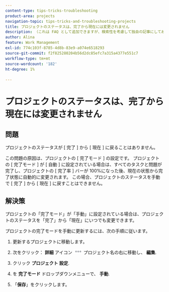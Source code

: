 ```yaml
---
content-type: tips-tricks-troubleshooting
product-area: projects
navigation-topic: tips-tricks-and-troubleshooting-projects
title: プロジェクトのステータスは、完了から現在には変更されません
description: （これは FAQ として追加できますが、検索性を考慮して独自の記事にしておきました）
author: Alina
feature: Work Management
exl-id: 774c103f-8785-4d8b-83e9-a074e6518293
source-git-commit: f2f825280204b56d2dc85efc7a315a4377e551c7
workflow-type: tm+mt
source-wordcount: '182'
ht-degree: 1%

---
```


# プロジェクトのステータスは、完了から現在には変更されません

<!--
<p data-mc-conditions="QuicksilverOrClassic.Draft mode">(Although this can be added as an FAQ, I have left this as its own article for search-ability reasons)</p>
-->

## 問題

プロジェクトのステータスが [ 完了 ] から [ 現在 ] に戻ることはありません。

この問題の原因は、プロジェクトの [ 完了モード ] の設定です。 プロジェクトの [ 完了モード ] が [ 自動 ] に設定されている場合は、すべてのタスクと問題が完了し、プロジェクトの [ 完了率 ] バーが 100%になった後、現在の状態から完了状態に自動的に変更されます。 この場合、プロジェクトのステータスを手動で [ 完了 ] から [ 現在 ] に戻すことはできません。

## 解決策

プロジェクトの「完了モード」が「手動」に設定されている場合は、プロジェクトのステータスを「完了」から「現在」にいつでも変更できます。

プロジェクトの完了モードを手動に更新するには、次の手順に従います。

1. 更新するプロジェクトに移動します。
1. 次をクリック： **詳細** アイコン ![](assets/more-icon.png) プロジェクト名の右に移動し、 **編集**.
1. クリック **プロジェクト** **設定**.

1. を **完了モード** ドロップダウンメニューで、 **手動**.

1. 「**保存**」をクリックします。
